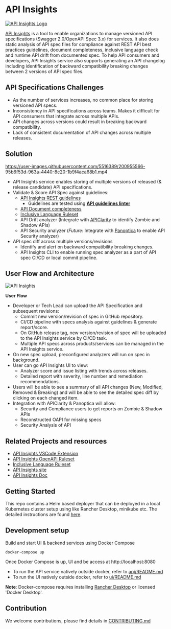 # API Insights
[![API Insights Logo](https://user-images.githubusercontent.com/5516389/199577047-132e193d-2ce0-481d-b54e-c6e2729053f4.svg)](https://developer.cisco.com/site/api-insights/)

[API Insights](https://developer.cisco.com/site/api-insights/) is a tool to enable organizations to manage versioned API specifications (Swagger 2.0/OpenAPI Spec 3.x) for services. It also does static analysis of API spec files for compliance against REST API best practices guidelines, document completeness, inclusive language check and runtime API drift from documented spec. To help API consumers and developers, API Insights service also supports generating an API changelog including identification of backward compatibility breaking changes between 2 versions of API spec files.

## API Specifications Challenges

- As the number of services increases, no common place for storing versioned API specs.
- Inconsistency in API specifications across teams. Makes it difficult for API consumers that integrate across multiple APIs.
- API changes across versions could result in breaking backward compatibility.
- Lack of consistent documentation of API changes across multiple releases.

## Solution

https://user-images.githubusercontent.com/5516389/200955566-95b6f53d-963a-4440-8c20-1b9f4aca68b1.mp4

- API Insights service enables storing of multiple versions of released (& release candidate) API specifications.
- Validate & Score API Spec against guidelines:   
   - [API Insights REST guidelines](https://developer.cisco.com/docs/api-insights/#!rest-guidelines-ruleset)
       - Guidelines are tested using **[API guidelines linter](https://github.com/cisco-developer/api-insights-openapi-rulesets)**
   - [API Document completeness](https://developer.cisco.com/docs/api-insights/#!documentation-completeness-ruleset)
   - [Inclusive Language Ruleset](https://github.com/cisco-open/inclusive-language)  
   - API Drift analyzer (Integrate with [APIClarity](https://apiclarity.io) to identify Zombie and Shadow APIs)
   - API Security analyzer (*Future*: Integrate with [Panoptica](https://panoptica.app/) to enable API Security analyzer)
- API spec diff across multiple versions/revisions
  - Identify and alert on backward compatibility breaking changes.
  - API Insights CLI to enable running spec analyzer as a part of API spec CI/CD or local commit pipeline.




## User Flow and Architecture
![API Insights](docs/API-Insights-Solution-Diagram.png)

**User Flow**
- Developer or Tech Lead can upload the API Specification and subsequent revisions:
  - Commit new version/revision of spec in GitHub repository.
  - CI/CD pipeline with specs analysis against guidelines & generate report/score.
  - On GitHub release tag, new version/revision of spec will be uploaded to the API Insights service by CI/CD task.
  - Multiple API specs across products/services can be managed in the API Insights service.  
- On new spec upload, preconfigured analyzers will run on spec in background.
- User can go API Insights UI to view:
  - Analyzer score and issue listing with trends across releases.
  - Detailed report with severity, line number and remediation recommendations.
- Users will be able to see a summary of all API changes (New, Modified, Removed & Breaking) and will be able to see the detailed spec diff by clicking on each changed item.
- Integration with APIClarity & Panoptica will allow:
  - Security and Compliance users to get reports on Zombie & Shadow APIs
  - Reconstructed OAPI for missing specs
  - Security Analysis of API

## Related Projects  and resources
- [API Insights VSCode Extension](https://github.com/cisco-developer/api-insights-extension-vscode)
- [API Insights OpenAPI Ruleset](https://github.com/cisco-developer/api-insights-openapi-rulesets)
- [Inclusive Language Ruleset](https://github.com/cisco-open/inclusive-language)
- [API Insights site](https://developer.cisco.com/site/api-insights/)
- [API Insights Doc](https://developer.cisco.com/docs/api-insights)


## Getting Started
This repo contains a Helm based deployer that can be deployed in a local Kubernetes cluster setup using like Rancher Desktop, minikube etc. The detailed instructions are found [here](https://developer.cisco.com/docs/api-insights/#!getting-started-with-an-api-insights-service).

## Development setup
Build and start UI & backend services using Docker Compose
```
docker-compose up 
````
Once Docker Compose is up, UI and be access at http://localhost:8080

- To run the API service natively outside docker, refer to [api/README.md](api/README.md) 
- To run the UI natively outside docker, refer to [ui/README.md](ui/README.md)

**Note**: Docker-compose requires installing [Rancher Desktop](https://rancherdesktop.io/) or licensed 'Docker Desktop'.

## Contribution

We welcome contributions, please find details in [CONTRIBUTING.md](CONTRIBUTING.md)

